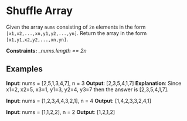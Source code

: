 # Shuffle Array

Given the array `nums` consisting of `2n` elements in the form `[x1,x2,...,xn,y1,y2,...,yn]`. Return the array in the form `[x1,y1,x2,y2,...,xn,yn]`.

**Constraints:** \__nums.length == 2n_

## Examples

**Input**: nums = [2,5,1,3,4,7], n = 3
**Output**: [2,3,5,4,1,7]
**Explanation**: Since x1=2, x2=5, x3=1, y1=3, y2=4, y3=7 then the answer is [2,3,5,4,1,7].

**Input**: nums = [1,2,3,4,4,3,2,1], n = 4
**Output**: [1,4,2,3,3,2,4,1]

**Input**: nums = [1,1,2,2], n = 2
**Output**: [1,2,1,2]
